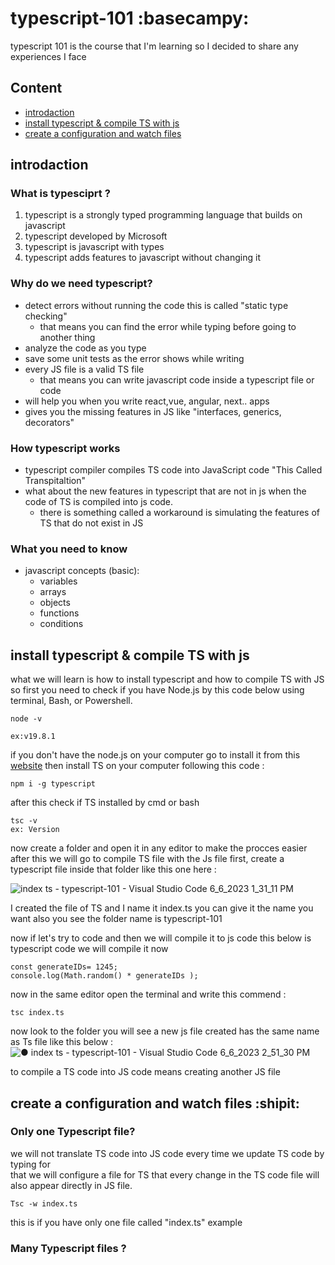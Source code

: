 # typescript-101 :basecampy:
typescript 101 is the course that I'm learning so I decided to share any experiences I face 

## Content 
 - [introdaction](#introdaction)
 - [install typescript & compile TS with js ](#install)
 - [create a configuration and watch files ](#createConfig)

## <a id="introdaction"></a>introdaction 
  ### What is typesciprt ? 
  1. typescript is a strongly typed programming language that builds on javascript 
  2. typescript developed by Microsoft 
  3. typescript is javascript with types 
  4. typescript adds features to javascript without changing it 


### Why do we need typescript?
* detect errors without running the code this is called "static type checking" 
   - that means you can find the error while typing before going to another thing 
* analyze the code as you type 
* save some unit tests as the error shows while writing 
* every JS file is a valid TS file  
   - that means you can write javascript code inside a typescript file or code 
* will help you when you write react,vue, angular, next.. apps 
* gives you the missing features in JS like "interfaces, generics, decorators" 

### How typescript works 
 - typescript compiler compiles TS code into JavaScript code "This Called Transpitaltion"
 - what about the new features in typescript that are not in js when the code of TS is compiled into js code. 
    - there is something called a workaround is simulating the features of TS that do not exist in JS 

### What you need to know 
- javascript concepts (basic):
  - variables 
  - arrays 
  - objects 
  - functions 
  - conditions 

## <a id="install"></a> install typescript & compile TS with js 
what we will learn is how to install typescript and how to compile TS with JS 
so first you need to check if you have Node.js by this code below using terminal, Bash, or Powershell.

```
node -v 

ex:v19.8.1
```
if you don't have the node.js on your computer go to install it from this [website](https://nodejs.org/en)
then install TS on your computer following this code : 
```
npm i -g typescript
```
after this check if TS installed by cmd or bash 
```
tsc -v 
ex: Version 
```
now create a folder and open it in any editor to make the procces easier after this we will go to compile TS file with the Js file 
first, create a typescript file inside that folder like this one here : 

![index ts - typescript-101 - Visual Studio Code 6_6_2023 1_31_11 PM](https://github.com/Mohamed-avr/typescritp-101/assets/58856307/fbb60349-2e55-4766-8bdb-7a0893c1aaf1)


I created the file of TS and I name it index.ts you can give it the name you want also you see the folder name is typescript-101

now if let's try to code and  then we will compile it to js code
this below is typescript code we will compile it now 

``` 
const generateIDs= 1245;
console.log(Math.random() * generateIDs );
``` 
now in the same editor open the terminal and write this commend : 

``` 
tsc index.ts
```
now look to the folder you will see a new js file created has the same name as Ts file like this below :
![● index ts - typescript-101 - Visual Studio Code 6_6_2023 2_51_30 PM](https://github.com/Mohamed-avr/typescritp-101/assets/58856307/ff8efe56-1209-42eb-9543-149e0b613bc9)


to compile a TS  code into JS code means creating another JS file 



## <a id="createConfig"></a> create a configuration and watch files :shipit: 
  ### Only one Typescript file?
  we will not translate TS code into JS code every time we update TS code by typing for  
  that we will configure a file for TS that every change in the TS code file will also appear directly in JS file.  

  ``` 
  Tsc -w index.ts
  ```

this is if you have only one file called "index.ts" example  


 ### Many Typescript files ? 




  
  

